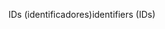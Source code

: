 <span data-ttu-id="26874-101">IDs (identificadores)</span><span class="sxs-lookup"><span data-stu-id="26874-101">identifiers (IDs)</span></span>